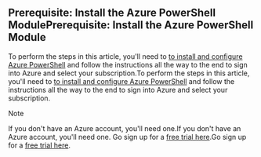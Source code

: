 ## <a name="prerequisite-install-the-azure-powershell-module"></a><span data-ttu-id="4a675-101">Prerequisite: Install the Azure PowerShell Module</span><span class="sxs-lookup"><span data-stu-id="4a675-101">Prerequisite: Install the Azure PowerShell Module</span></span>

<span data-ttu-id="4a675-102">To perform the steps in this article, you'll need to [to install and configure Azure PowerShell](/powershell/azureps-cmdlets-docs) and follow the instructions all the way to the end to sign into Azure and select your subscription.</span><span class="sxs-lookup"><span data-stu-id="4a675-102">To perform the steps in this article, you'll need to [to install and configure Azure PowerShell](/powershell/azureps-cmdlets-docs) and follow the instructions all the way to the end to sign into Azure and select your subscription.</span></span>

> [!NOTE]
> <span data-ttu-id="4a675-103">If you don't have an Azure account, you'll need one.</span><span class="sxs-lookup"><span data-stu-id="4a675-103">If you don't have an Azure account, you'll need one.</span></span> <span data-ttu-id="4a675-104">Go sign up for a [free trial here](../articles/active-directory/sign-up-organization.md).</span><span class="sxs-lookup"><span data-stu-id="4a675-104">Go sign up for a [free trial here](../articles/active-directory/sign-up-organization.md).</span></span>
